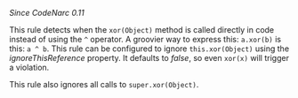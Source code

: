 
*Since CodeNarc 0.11*

This rule detects when the `xor(Object)` method is called directly in code instead of using the
`^` operator. A groovier way to express this: `a.xor(b)` is this: `a ^ b`. This rule can be
configured to ignore `this.xor(Object)` using the *ignoreThisReference* property. It defaults to *false*, so
even `xor(x)` will trigger a violation.

This rule also ignores all calls to `super.xor(Object)`.

